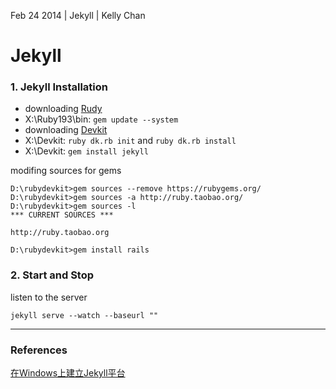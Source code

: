 Feb 24 2014 | Jekyll | Kelly Chan
# Jekyll

### 1. Jekyll Installation
- downloading [Rudy](http://rubyforge.org/frs/?group_id=167)
- X:\Ruby193\bin: `gem update --system`
- downloading [Devkit](https://github.com/oneclick/rubyinstaller/downloads/)
- X:\Devkit: `ruby dk.rb init` and `ruby dk.rb install`
- X:\Devkit: `gem install jekyll`

modifing sources for gems
```
D:\rubydevkit>gem sources --remove https://rubygems.org/
D:\rubydevkit>gem sources -a http://ruby.taobao.org/
D:\rubydevkit>gem sources -l
*** CURRENT SOURCES ***

http://ruby.taobao.org

D:\rubydevkit>gem install rails
```

### 2. Start and Stop

listen to the server
```
jekyll serve --watch --baseurl ""
```
---
### References
[在Windows上建立Jekyll平台](http://pengx17.me/learning/jekyll/2013/06/03/setup-local-jekyll-server-on-windows/)
